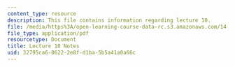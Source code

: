 ```yaml
---
content_type: resource
description: This file contains information regarding lecture 10.
file: /media/https%3A/open-learning-course-data-rc.s3.amazonaws.com/14-581-international-economics-i-spring-2013/32795ca606222e8fd1ba5b5a41a0a66c_MIT14_581S13_classnotes10.pdf
file_type: application/pdf
resourcetype: Document
title: Lecture 10 Notes
uid: 32795ca6-0622-2e8f-d1ba-5b5a41a0a66c
---
```

